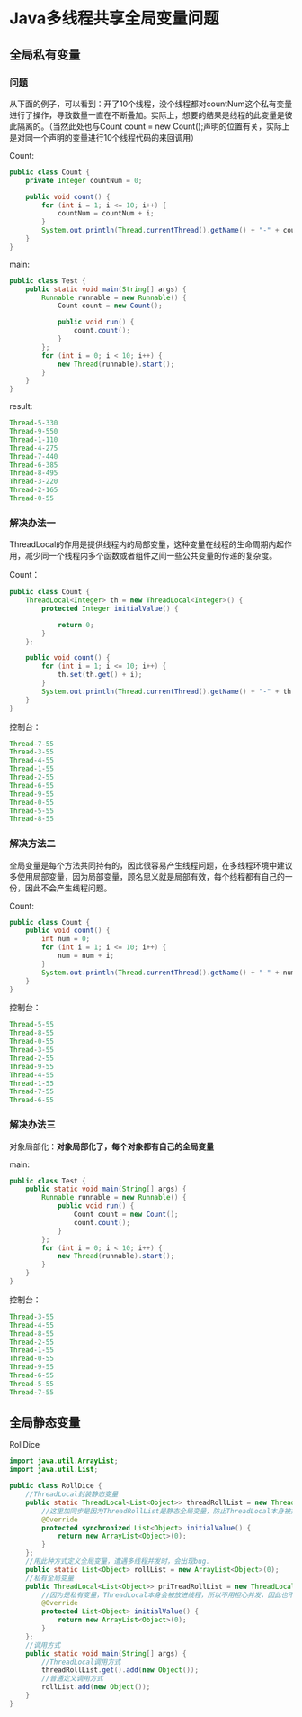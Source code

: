 # Java多线程共享全局变量问题

## 全局私有变量

### 问题

从下面的例子，可以看到：开了10个线程，没个线程都对countNum这个私有变量进行了操作，导致数量一直在不断叠加。实际上，想要的结果是线程的此变量是彼此隔离的。（当然此处也与Count count = new Count();声明的位置有关，实际上是对同一个声明的变量进行10个线程代码的来回调用）

Count:

```java
public class Count {
    private Integer countNum = 0;

    public void count() {
        for (int i = 1; i <= 10; i++) {
            countNum = countNum + i;
        }
        System.out.println(Thread.currentThread().getName() + "-" + countNum);
    }
}
```

main:

```java
public class Test {
    public static void main(String[] args) {
        Runnable runnable = new Runnable() {
            Count count = new Count();

            public void run() {
                count.count();
            }
        };
        for (int i = 0; i < 10; i++) {
            new Thread(runnable).start();
        }
    }
}
```

result:

```java
Thread-5-330
Thread-9-550
Thread-1-110
Thread-4-275
Thread-7-440
Thread-6-385
Thread-8-495
Thread-3-220
Thread-2-165
Thread-0-55
```

### 解决办法一

ThreadLocal的作用是提供线程内的局部变量，这种变量在线程的生命周期内起作用，减少同一个线程内多个函数或者组件之间一些公共变量的传递的复杂度。

Count：

```java
public class Count {
    ThreadLocal<Integer> th = new ThreadLocal<Integer>() {
        protected Integer initialValue() {

            return 0;
        }
    };

    public void count() {
        for (int i = 1; i <= 10; i++) {
            th.set(th.get() + i);
        }
        System.out.println(Thread.currentThread().getName() + "-" + th.get());
    }
}
```

控制台：

```java
Thread-7-55
Thread-3-55
Thread-4-55
Thread-1-55
Thread-2-55
Thread-6-55
Thread-9-55
Thread-0-55
Thread-5-55
Thread-8-55
```

### 解决方法二

全局变量是每个方法共同持有的，因此很容易产生线程问题，在多线程环境中建议多使用局部变量，因为局部变量，顾名思义就是局部有效，每个线程都有自己的一份，因此不会产生线程问题。

Count:

```java
public class Count {
    public void count() {
        int num = 0;
        for (int i = 1; i <= 10; i++) {
            num = num + i;
        }
        System.out.println(Thread.currentThread().getName() + "-" + num);
    }
}
```

控制台：

```java
Thread-5-55
Thread-8-55
Thread-0-55
Thread-3-55
Thread-2-55
Thread-9-55
Thread-4-55
Thread-1-55
Thread-7-55
Thread-6-55
```

### 解决办法三

对象局部化：**对象局部化了，每个对象都有自己的全局变量**

main:

```java
public class Test {
    public static void main(String[] args) {
        Runnable runnable = new Runnable() {
            public void run() {
                Count count = new Count();
                count.count();
            }
        };
        for (int i = 0; i < 10; i++) {
            new Thread(runnable).start();
        }
    }
}
```

控制台：

```java
Thread-3-55
Thread-4-55
Thread-8-55
Thread-2-55
Thread-1-55
Thread-0-55
Thread-9-55
Thread-6-55
Thread-5-55
Thread-7-55
```

## 全局静态变量

RollDice

```java
import java.util.ArrayList;
import java.util.List;

public class RollDice {
    //ThreadLocal封装静态变量
    public static ThreadLocal<List<Object>> threadRollList = new ThreadLocal<List<Object>>() {
        //这里加同步是因为ThreadRollList是静态全局变量，防止ThreadLocal本身被并发。
        @Override
        protected synchronized List<Object> initialValue() {
            return new ArrayList<Object>(0);
        }
    };
    //用此种方式定义全局变量，遭遇多线程并发时，会出现bug.
    public static List<Object> rollList = new ArrayList<Object>(0);
    //私有全局变量
    public ThreadLocal<List<Object>> priTreadRollList = new ThreadLocal<List<Object>>() {
        //因为是私有变量，ThreadLocal本身会被放进线程，所以不用担心并发，因此也不需要synchronized。
        @Override
        protected List<Object> initialValue() {
            return new ArrayList<Object>(0);
        }
    };
    //调用方式
    public static void main(String[] args) {
        //ThreadLocal调用方式
        threadRollList.get().add(new Object());
        //普通定义调用方式
        rollList.add(new Object());
    }
}

```


